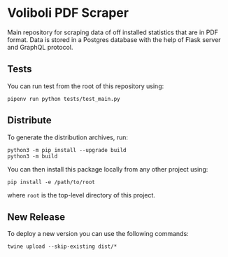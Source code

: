 # Voliboli PDF Scraper

Main repository for scraping data of off installed statistics that are in PDF format. Data is stored in a Postgres database with the help of Flask server and GraphQL protocol.

## Tests

You can run test from the root of this repository using:

    pipenv run python tests/test_main.py

## Distribute

To generate the distribution archives, run:

    python3 -m pip install --upgrade build
    python3 -m build

You can then install this package locally from any other project using:

    pip install -e /path/to/root

where `root` is the top-level directory of this project.

## New Release

To deploy a new version you can use the following commands:

    twine upload --skip-existing dist/*
